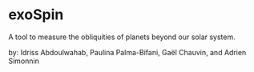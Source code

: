 # exoSpin 

A tool to measure the obliquities of planets beyond our solar system. 

by: Idriss Abdoulwahab, Paulina Palma-Bifani, Gaël Chauvin, and Adrien Simonnin
